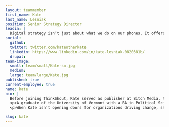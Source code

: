 ```yaml
---
layout: teammember
first_name: Kate
last_name: Lesniak
position: Senior Strategy Director
leadin: |
  Digital strategy isn’t just about what we do on our phones. It offers us all a million chances to be more than what we already are—it changes us IRL. I love being someone who shapes those opportunities and opens those doors.
social:
  github:
  twitter: twitter.com/kateotherkate
  linkedin: https://www.linkedin.com/in/kate-lesniak-0820381b/
  drupal:
team-image:
  small: team/small/Kate-sm.jpg
  medium:
  large: team/large/Kate.jpg
published: true
current-employee: true
name: kate
bio: |
  Before joining ThinkShout, Kate served as publisher at Bitch Media, the award-winning feminist response to pop culture. While s he was there, she took them from leading the conversation editorially to leading an industry in engagement, financial sustainability, and editorial strategy. Before joining Bitch Media in 2012, she worked as a digital organizer and fundraiser with Democracy for America, Corporate Accountability International, Vermont Freedom to Marry, and the Vermont Democratic Party, among others.
  <p>A graduate of the University of Vermont with a BA in Political Science, Sociology, and English, she also served as team captain for the Women’s Ice Hockey team and scored the first-ever hat trick in the program’s Division I history.
  <p>When Kate isn’t opening doors for organizations driving change, she can be found either cross-country skiing with her dog in the winter, swimming in a body of water in the summer, or coming up with clever portmanteaus.

slug: kate
---
```

